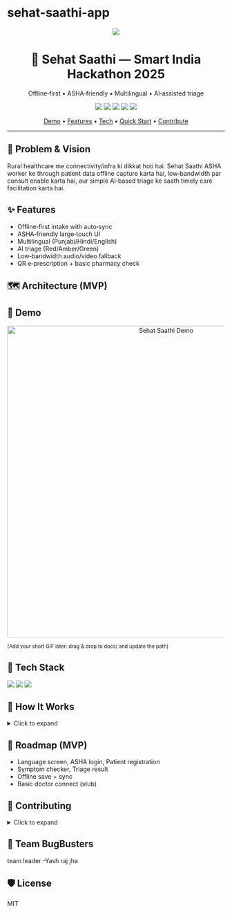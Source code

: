 # sehat-saathi-app
<p align="center">
  <img src="https://img.shields.io/badge/Sehat%20Saathi-%F0%9F%8F%A1%20Rural%20Telemedicine-blueviolet?style=for-the-badge" />
</p>

<h1 align="center">🏥 Sehat Saathi — Smart India Hackathon 2025</h1>
<p align="center">Offline‑first • ASHA‑friendly • Multilingual • AI‑assisted triage</p>

<p align="center">
  <img src="https://img.shields.io/badge/status-in%20progress-yellow?style=flat-square" />
  <img src="https://img.shields.io/badge/PRs-welcome-brightgreen?style=flat-square" />
  <img src="https://img.shields.io/badge/license-MIT-blue?style=flat-square" />
  <img src="https://img.shields.io/github/issues/Bulbulsingh11/sehat-saathi-app?style=flat-square" />
  <img src="https://img.shields.io/github/stars/Bulbulsingh11/sehat-saathi-app?style=flat-square" />
</p>

<p align="center">
  <a href="#-demo">Demo</a> •
  <a href="#-features">Features</a> •
  <a href="#-tech-stack">Tech</a> •
  <a href="#-quick-start">Quick Start</a> •
  <a href="#-contributing">Contribute</a>
</p>

---

## 🎯 Problem & Vision
Rural healthcare me connectivity/infra ki dikkat hoti hai. Sehat Saathi ASHA worker ke through patient data offline capture karta hai, low‑bandwidth par consult enable karta hai, aur simple AI‑based triage ke saath timely care facilitation karta hai.

## ✨ Features
- Offline‑first intake with auto‑sync
- ASHA‑friendly large‑touch UI
- Multilingual (Punjabi/Hindi/English)
- AI triage (Red/Amber/Green)
- Low‑bandwidth audio/video fallback
- QR e‑prescription + basic pharmacy check

## 🗺️ Architecture (MVP)

## 🧪 Demo
<p align="center">
  <img src="docs/demo.gif" alt="Sehat Saathi Demo" width="720" />
</p>
<sub>(Add your short GIF later: drag & drop to docs/ and update the path)</sub>

## 🧰 Tech Stack
<p align="left">
  <a href="https://react.dev/"><img src="https://img.shields.io/badge/React-20232a?logo=react&logoColor=61DAFB" /></a>
  <a href="https://nodejs.org/"><img src="https://img.shields.io/badge/Node.js-43853D?logo=node.js&logoColor=white" /></a>
  <a href="https://expressjs.com/"><img src="https://img.shields.io/badge/Express-000?logo=express&logoColor=fff" /></a>
</p>

## 🧭 How It Works
<details>
  <summary>Click to expand</summary>

1. Language select  
2. ASHA login  
3. Patient registration  
4. Symptoms select  
5. AI triage (R/A/G)  
6. Doctor connect + eRx  
</details>

## 📌 Roadmap (MVP)
- Language screen, ASHA login, Patient registration
- Symptom checker, Triage result
- Offline save + sync
- Basic doctor connect (stub)

## 🤝 Contributing
<details>
  <summary>Click to expand</summary>

- Create branch: `git checkout -b feature/<task>`
- Commit: `git commit -m "feat: <what>"` (small focused commits)
- Push: `git push origin feature/<task>`
- PR to `main` with screenshots/GIFs
</details>

## 👥 Team BugBusters
team leader -Yash raj jha
## 🛡️ License
MIT
